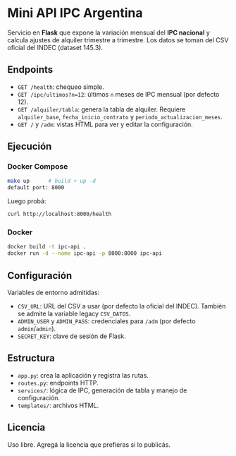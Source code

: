 # Mini API IPC Argentina

Servicio en **Flask** que expone la variación mensual del **IPC nacional** y calcula ajustes de alquiler trimestre a trimestre. Los datos se toman del CSV oficial del INDEC (dataset 145.3).

## Endpoints
- `GET /health`: chequeo simple.
- `GET /ipc/ultimos?n=12`: últimos `n` meses de IPC mensual (por defecto 12).
- `GET /alquiler/tabla`: genera la tabla de alquiler. Requiere `alquiler_base`, `fecha_inicio_contrato` y `periodo_actualizacion_meses`.
- `GET /` y `/adm`: vistas HTML para ver y editar la configuración.

## Ejecución
### Docker Compose
```bash
make up      # build + up -d
default port: 8000
```
Luego probá:
```bash
curl http://localhost:8000/health
```

### Docker
```bash
docker build -t ipc-api .
docker run -d --name ipc-api -p 8000:8000 ipc-api
```

## Configuración
Variables de entorno admitidas:
- `CSV_URL`: URL del CSV a usar (por defecto la oficial del INDEC). También se admite la variable legacy `CSV_DATOS`.
- `ADMIN_USER` y `ADMIN_PASS`: credenciales para `/adm` (por defecto `admin`/`admin`).
- `SECRET_KEY`: clave de sesión de Flask.

## Estructura
- `app.py`: crea la aplicación y registra las rutas.
- `routes.py`: endpoints HTTP.
- `services/`: lógica de IPC, generación de tabla y manejo de configuración.
- `templates/`: archivos HTML.

## Licencia
Uso libre. Agregá la licencia que prefieras si lo publicás.
